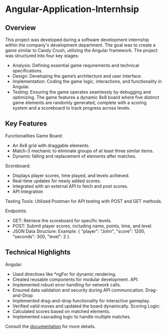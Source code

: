 # Angular-Application-Internhsip
## Overview
This project was developed during a software development internship within the company's development department. The goal was to create a game similar to Candy Crush, utilizing the Angular framework. The project was structured into four key stages:

- Analysis: Defining essential game requirements and technical specifications.
- Design: Developing the game’s architecture and user interface.
- Implementation: Coding the game logic, interactions, and functionality in Angular.
- Testing: Ensuring the game operates seamlessly by debugging and optimizing.
The game features a dynamic 8x8 board where five distinct game elements are randomly generated, complete with a scoring system and a scoreboard to track progress across levels.
## Key Features
Functionalities
Game Board:
- An 8x8 grid with draggable elements.
- Match-3 mechanic to eliminate groups of at least three similar items.
- Dynamic falling and replacement of elements after matches.
  
Scoreboard:
- Displays player scores, time played, and levels achieved.
- Real-time updates for newly added scores.
- Integrated with an external API to fetch and post scores.
- API Integration

Testing Tools: Utilized Postman for API testing with POST and GET methods.

Endpoints:
- GET: Retrieve the scoreboard for specific levels.
- POST: Submit player scores, including name, points, time, and level.
- JSON Data Structure:
Example: { "player": "John", "score": 1200, "seconds": 300, "level": 2 }.
 
## Technical Highlights
Angular:
- Used directives like *ngFor for dynamic rendering.
- Created reusable components for modular development.
API:
- Implemented robust error handling for network calls.
- Ensured data validation and security during API communication.
Drag-and-Drop:
- Implemented drag-and-drop functionality for interactive gameplay.
- Verified valid moves and updated the board dynamically.
Scoring Logic:
- Calculated scores based on matched elements.
- Implemented cascading logic to handle multiple matches. 

Consult the [documentation](Doc.docx) for more details.
